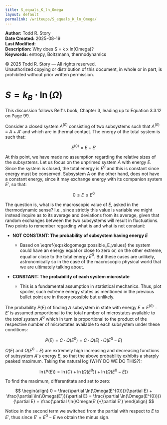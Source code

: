 ```yaml
---
title: S_equals_K_ln_Omega
layout: default
permalink: /writeups/S_equals_K_ln_Omega/
---
```


**Author:** Todd R. Story  
**Date Created:** 2025-08-19  
**Last Modified:**   
**Description:** Why does S = k x ln(Omega)?    
**Keywords:** entropy, Boltzmann, thermodynamics

© 2025 Todd R. Story — All rights reserved.  
Unauthorized copying or distribution of this document, in whole or in part, is prohibited without prior written permission.

# $S=k_{B}\cdot \ln(\Omega)$

This discussion follows Reif's book, Chapter 3, leading up to Equation 3.3.12 on Page 99.  

Consider a closed system $A^{(0)}$ consisting of two subsystems such that $A^{(0)} \equiv A+A'$ and which are in thermal contact.  The energy of the total system is such that:

$$
E^{(0)} = E+E'
$$

At this point, we have made no assumption regarding the relative sizes of the subsystems.  Let us focus on the unprimed system $A$ with energy $E$.  Since the system is closed, the total energy is $E^{0}$ and this is constant since energy must be conserved.  Subsystem A on the other hand, does not have a constant energy, since it may exchange energy with its companion system $E'$, so that:

$$
0 \leq E \leq E^{0}
\label{eq:sklogomega:possible_E_values}
$$

The question is, what is the macroscopic value of $E$, asked in the thermodynamic sense?  I.e., since strictly this value is variable we might instead inquire as to its average and deviations from its average, given that random exchanges between the two subsystems will result in fluctuations.  Two points to remember regarding what is and what is not constant:

* **NOT CONSTANT: The probability of subsystem having energy $E$**
  - Based on \eqref{eq:sklogomega:possible_E_values} the system could have an energy equal or close to zero or, on the other extreme, equal or close to the total energy $E^{0}$.  But these cases are unlikely, astronomically so in the case of the macroscopic physical world that we are ultimately talking about.  

* **CONSTANT: The probability of each system microstate**
  - This is a fundamental assumption in statistical mechanics. Thus, plot spoiler, such extreme energy states as mentioned in the previous bullet point are in theory possible but unlikely.  

The probability $P(E)$ of finding $A$ subsystem in state with energy $E=E^{(0)}-E'$ is assumed proportional to the total number of microstates available to the *total system* $A^{0}$ which in turn is proportional to the product of the respective number of microstates available to each subsystem under these conditions:

$$
P(E) = C\cdot \Omega(E^{0}) = C\cdot \Omega(E) \cdot \Omega(E^{0}-E)
$$  

$\Omega(E)$ and $\Omega(E^{0}-E)$ are extremely high increasing and decreasing functions of subsystem $A$'s energy $E$, so that the above probability exhibits a sharply peaked maximum.  Taking the natural log (WHY DO WE DO THIS?):

$$
\ln(P(E)) = \ln(C) + \ln(\Omega(E^{0})) + \ln(\Omega(E^{0}-E))
$$  

To find the maximum, differentitate and set to zero:

$$
\begin{align}
0 = \frac{\partial \ln(\Omega(E^{0}))}{\partial E} + \frac{\partial \ln(\Omega(E')}{\partial E} =  \frac{\partial \ln(\Omega(E^{0}))}{\partial E} + \frac{\partial \ln(\Omega(E')}{\partial E'}
\end{align}
$$

Notice in the second term we switched from the partial with respect to $E$ to $E'$, thus since $E'=E^{0}-E$ we obtain the minus sign.  